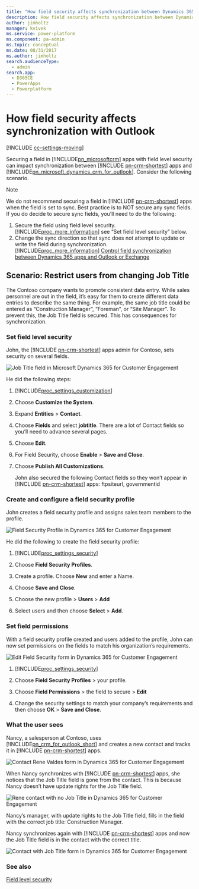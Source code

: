 ```yaml
---
title: "How field security affects synchronization between Dynamics 365 apps and Outlook  | MicrosoftDocs"
description: How field security affects synchronization between Dynamics 365 apps and Outlook 
author: jimholtz
manager: kvivek
ms.service: power-platform
ms.component: pa-admin
ms.topic: conceptual
ms.date: 08/31/2017
ms.author: jimholtz
search.audienceType: 
  - admin
search.app: 
  - D365CE
  - PowerApps
  - Powerplatform
---
```

# How field security affects synchronization with Outlook

[!INCLUDE [cc-settings-moving](../includes/cc-settings-moving.md)] 

Securing a field in [!INCLUDE[pn_microsoftcrm](../includes/pn-dynamics-crm.md)] apps with field level security can impact synchronization between [!INCLUDE [pn-crm-shortest](../includes/pn-crm-shortest.md)] apps and [!INCLUDE[pn_microsoft_dynamics_crm_for_outlook](../includes/pn-microsoft-dynamics-crm-for-outlook.md)]. Consider the following scenario.  
  
> [!NOTE]
>  We do not recommend securing a field in [!INCLUDE [pn-crm-shortest](../includes/pn-crm-shortest.md)] apps when the field is set to sync. Best practice is to NOT secure any sync fields. If you do decide to secure sync fields, you’ll need to do the following:  
> 
> 1. Secure the field using field level security. [!INCLUDE[proc_more_information](../includes/proc-more-information.md)] see “Set field level security” below.  
> 2. Change the sync direction so that sync does not attempt to update or write the field during synchronization. [!INCLUDE[proc_more_information](../includes/proc-more-information.md)] [Control field synchronization between Dynamics 365 apps and Outlook or Exchange](control-field-synchronization-outlook.md)  
  
## Scenario: Restrict users from changing Job Title  
 The Contoso company wants to promote consistent data entry. While sales personnel are out in the field, it’s easy for them to create different data entries to describe the same thing. For example, the same job title could be entered as “Construction Manager”, “Foreman”, or “Site Manager”. To prevent this, the Job Title field is secured. This has consequences for synchronization.  
  
### Set field level security  
 John, the [!INCLUDE [pn-crm-shortest](../includes/pn-crm-shortest.md)] apps admin for Contoso, sets security on several fields.  
  
 ![Job Title field in Microsoft Dynamics 365 for Customer Engagement](../admin/media/job-title-field.png "Job Title field in Dynamics 365 for Customer Engagement")  
  
 He did the following steps:  
  
1. [!INCLUDE[proc_settings_customization](../includes/proc-settings-customization.md)]  
  
2. Choose **Customize the System**.  
  
3. Expand **Entities** > **Contact**.  
  
4. Choose **Fields** and select **jobtitle**. There are a lot of Contact fields so you’ll need to advance several pages.  
  
5. Choose **Edit**.  
  
6. For Field Security, choose **Enable** > **Save and Close**.  
  
7. Choose **Publish All Customizations**.  
  
   John also secured the following Contact fields so they won’t appear in [!INCLUDE [pn-crm-shortest](../includes/pn-crm-shortest.md)] apps: ftpsiteurl, governmentid  
  
### Create and configure a field security profile  
 John creates a field security profile and assigns sales team members to the profile.  
  
 ![Field Security Profile in Dynamics 365 for Customer Engagement](../admin/media/field-security-profile.png "Field Security Profile in Dynamics 365 for Customer Engagement")  
  
 He did the following to create the field security profile:  
  
1. [!INCLUDE[proc_settings_security](../includes/proc-settings-security.md)]  
  
2. Choose **Field Security Profiles**.  
  
3. Create a profile. Choose **New** and enter a Name.  
  
4. Choose **Save and Close**.  
  
5. Choose the new profile > **Users** > **Add**  
  
6. Select users and then choose **Select** > **Add**.  
  
### Set field permissions  
 With a field security profile created and users added to the profile, John can now set permissions on the fields to match his organization’s requirements.  
  
 ![Edit Field Security form in Dynamics 365 for Customer Engagement](../admin/media/edit-field-security.png "Edit Field Security form in Dynamics 365 for Customer Engagement")  
  
1. [!INCLUDE[proc_settings_security](../includes/proc-settings-security.md)]  
  
2. Choose **Field Security Profiles** > your profile.  
  
3. Choose **Field Permissions** > the field to secure > **Edit**  
  
4. Change the security settings to match your company’s requirements and then choose **OK** > **Save and Close**.  
  
### What the user sees  
 Nancy, a salesperson at Contoso, uses [!INCLUDE[pn_crm_for_outlook_short](../includes/pn-crm-for-outlook-short.md)] and creates a new contact and tracks it in [!INCLUDE [pn-crm-shortest](../includes/pn-crm-shortest.md)] apps.  
  
 ![Contact Rene Valdes form in Dynamics 365 for Customer Engagement](../admin/media/contact-form-example.png "Contact Rene Valdes form in Dynamics 365 for Customer Engagement")  
  
 When Nancy synchronizes with [!INCLUDE [pn-crm-shortest](../includes/pn-crm-shortest.md)] apps, she notices that the Job Title field is gone from the contact. This is because Nancy doesn’t have update rights for the Job Title field.  
  
 ![Rene contact with no Job Title in Dynamics 365 for Customer Engagement](../admin/media/contact-no-job-title.png "Rene contact with no Job Title in Dynamics 365 for Customer Engagement")  
  
 Nancy’s manager, with update rights to the Job Title field, fills in the field with the correct job title: Construction Manager.  
  
 Nancy synchronizes again with [!INCLUDE [pn-crm-shortest](../includes/pn-crm-shortest.md)] apps and now the Job Title field is in the contact with the correct title.  
  
 ![Contact with Job Title form in Dynamics 365 for Customer Engagement](../admin/media/contact-job-title.png "Contact with Job Title form in Dynamics 365 for Customer Engagement")  
  
### See also  
 [Field level security](../admin/field-level-security.md)
